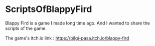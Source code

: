 # ScriptsOfBlappyFird

Blappy Fird is a game I made long time ago. And I wanted to share the scripts of the game.

The game's itch.io link : https://bilgi-pasa.itch.io/blappy-fird
